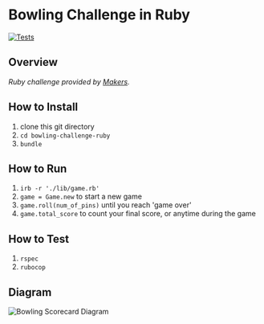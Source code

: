 # Bowling Challenge in Ruby
[![Tests](https://github.com/ruiined/bowling-challenge-ruby/actions/workflows/main.yml/badge.svg)](https://github.com/ruiined/bowling-challenge-ruby/actions/workflows/main.yml)
## Overview
_Ruby challenge provided by [Makers](https://github.com/makersacademy/bowling-challenge-ruby)._

## How to Install
  1. clone this git directory
  2. `cd bowling-challenge-ruby`
  3. `bundle`

## How to Run
  1. `irb -r './lib/game.rb'`
  2. `game = Game.new` to start a new game
  3. `game.roll(num_of_pins)` until you reach 'game over'
  4. `game.total_score` to count your final score, or anytime during the game

## How to Test
  1. `rspec`
  2. `rubocop`

## Diagram
![Bowling Scorecard Diagram](https://github.com/ruiined/bowling-challenge-ruby/blob/main/images/bowling_score_diagram.png)
